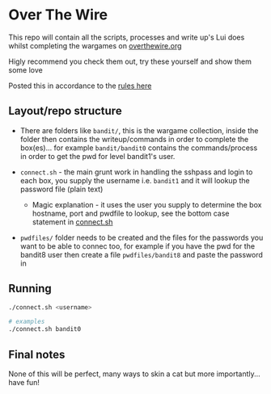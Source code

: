 # Over The Wire

This repo will contain all the scripts, processes and write up's Lui does whilst completing the wargames on [overthewire.org](https://overthewire.org)

Higly recommend you check them out, try these yourself and show them some love

Posted this in accordance to the [rules here](https://overthewire.org/rules/)

## Layout/repo structure

- There are folders like `bandit/`, this is the wargame collection, inside the folder then contains the writeup/commands in order to complete the box(es)... for example `bandit/bandit0` contains the commands/process in order to get the pwd for level bandit1's user.

- `connect.sh` - the main grunt work in handling the sshpass and login to each box, you supply the username i.e. `bandit1` and it will lookup the password file (plain text)

  - Magic explanation - it uses the user you supply to determine the box hostname, port and pwdfile to lookup, see the bottom case statement in [connect.sh](connect.sh)

- `pwdfiles/` folder needs to be created and the files for the passwords you want to be able to connec too, for example if you have the pwd for the bandit8 user then create a file `pwdfiles/bandit8` and paste the password in

## Running

```bash
./connect.sh <username>

# examples
./connect.sh bandit0
```

## Final notes

None of this will be perfect, many ways to skin a cat but more importantly... have fun!
